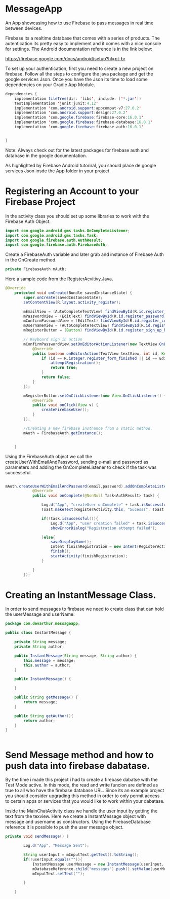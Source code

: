 # MessageApp
An App showcasing how to use Firebase to pass messages in real time between devices.

Firebase its a realtime database that comes with a series of products. The autentication its pretty easy to implement and it comes with a nice console for settings. The Android documentation reference is in the link below:

https://firebase.google.com/docs/android/setup?hl=pt-br

To set up your authentication, first you need to create a new project on firebase. Follow all the steps to configure the java package and get the google services Json. Once you have the Json its time to load some dependencies on your Gradle App Module.


```Java
dependencies {
    implementation fileTree(dir: 'libs', include: ['*.jar'])
    testImplementation 'junit:junit:4.12'
    implementation 'com.android.support:appcompat-v7:27.0.2'
    implementation 'com.android.support:design:27.0.2'
    implementation 'com.google.firebase:firebase-core:16.0.1'
    implementation 'com.google.firebase:firebase-database:16.0.1'
    implementation 'com.google.firebase:firebase-auth:16.0.1'


}
```
Note: Always check out for the latest packages for firebase auth and database in the google documentation. 

As highlighted by Firebase Android tutoriral, you should place de google services Json insde the App folder in your project. 

# Registering an Account to your Firebase Project

In the activity class you should set up some libraries to work with the Firebase Auth Object. 

```Java
import com.google.android.gms.tasks.OnCompleteListener;
import com.google.android.gms.tasks.Task;
import com.google.firebase.auth.AuthResult;
import com.google.firebase.auth.FirebaseAuth;

```

Create a FirebaseAuth variable and later grab and instance of Firebase Auth in the OnCreate method. 

```Java
private FirebaseAuth mAuth;
```
Here a sample code from the RegisterAcvitivy.Java.
```Java
@Override
    protected void onCreate(Bundle savedInstanceState) {
        super.onCreate(savedInstanceState);
        setContentView(R.layout.activity_register);

        mEmailView = (AutoCompleteTextView) findViewById(R.id.register_email);
        mPasswordView = (EditText) findViewById(R.id.register_password);
        mConfirmPasswordView = (EditText) findViewById(R.id.register_confirm_password);
        mUsernameView = (AutoCompleteTextView) findViewById(R.id.register_username);
        mRegisterButton = (Button) findViewById(R.id.register_sign_up_button);

        // Keyboard sign in action
        mConfirmPasswordView.setOnEditorActionListener(new TextView.OnEditorActionListener() {
            @Override
            public boolean onEditorAction(TextView textView, int id, KeyEvent keyEvent) {
                if (id == R.integer.register_form_finished || id == EditorInfo.IME_NULL) {
                    attemptRegistration();
                    return true;
                }
                return false;
            }
        });

        mRegisterButton.setOnClickListener(new View.OnClickListener() {
            @Override
            public void onClick(View v) {
                createFirebaseUser();
            }
        });

        //Creating a new firebase instnance from a static method.
        mAuth = FirebaseAuth.getInstance();


    }

```

Using the FirebaseAuth object we call the createUserWithEmailAndPassword, sending e-mail and password as parameters and adding the OnCompleteListener to check if the task was successeful. 

```Java

mAuth.createUserWithEmailAndPassword(email,password).addOnCompleteListener(this, new OnCompleteListener<AuthResult>() {
            @Override
            public void onComplete(@NonNull Task<AuthResult> task) {

                Log.d("App", "createUser onComplete" + task.isSuccessful());
                Toast.makeText(RegisterActivity.this, "Sucesss", Toast.LENGTH_SHORT).show();

                if(!task.isSuccessful()){
                    Log.d("App", "user creation failed" + task.isSuccessful());
                    showErrorDialog("Registration attempt failed");

                }else{
                    saveDisplayName();
                    Intent finishRegistration = new Intent(RegisterActivity.this,LoginActivity.class);
                    finish();
                    startActivity(finishRegistration);
                }

            }
        });

```

# Creating an InstantMessage Class. 

In order to send messages to firebase we need to create class that can hold the userMessage and userName. 

```Java
package com.devarthur.messageapp;

public class InstantMessage {

    private String message;
    private String author;

    public InstantMessage(String message, String author) {
        this.message = message;
        this.author = author;
    }

    public InstantMessage() {

    }

    public String getMessage() {
        return message;
    }

    public String getAuthor(){
        return author;
    }
}



```

# Send Message method and how to push data into firebase dabatase. 
By the time i made this project i had to create a firebase dabatse with the Test Mode active. In this mode, the read and write funcion are defined as true to all who have the firebase database URL. Since its an example project you should consider upgrading this method in order to only permit access to certain apps or services that you would like to work within your dabatase. 

Inside the MainChatActivity class we handle the user input by getting the text from the texview. Here we create a InstantMessage object with message and username as constructors. Using the FirebaseDatabase reference it is possible to push the user message object. 

```Java
private void sendMessage() {

        Log.d("App", "Message Sent");

        String userInput = mInputText.getText().toString();
        if(!userInput.equals("")){
            InstantMessage userMessage = new InstantMessage(userInput, mDisplayName);
            mDatabaseReference.child("messages").push().setValue(userMessage);
            mInputText.setText("");

        }

    }

```


